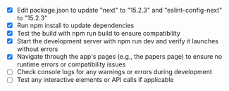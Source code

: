 - [x] Edit package.json to update "next" to "15.2.3" and "eslint-config-next" to "15.2.3"
- [x] Run npm install to update dependencies
- [x] Test the build with npm run build to ensure compatibility
- [x] Start the development server with npm run dev and verify it launches without errors
- [x] Navigate through the app's pages (e.g., the papers page) to ensure no runtime errors or compatibility issues
- [ ] Check console logs for any warnings or errors during development
- [ ] Test any interactive elements or API calls if applicable

